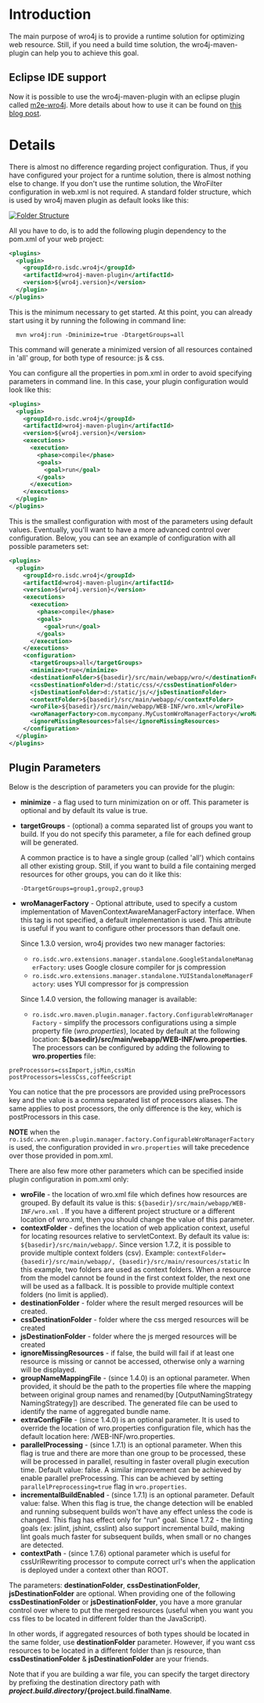 # Introduction 
The main purpose of wro4j is to provide a runtime solution for optimizing web resource. Still, if you need a build time solution, the wro4j-maven-plugin can help you to achieve this goal. 

## Eclipse IDE support
Now it is possible to use the wro4j-maven-plugin with an eclipse plugin called [m2e-wro4j](https://github.com/jbosstools/m2e-wro4j). More details about how to use it can be found on [this blog post](https://community.jboss.org/community/tools/blog/2012/01/17/css-and-js-minification-using-eclipse-maven-and-wro4j). 

# Details
There is almost no difference regarding project configuration. Thus, if you have configured your project for a runtime solution, there is almost nothing else to change. If you don't use the runtime solution, the WroFilter configuration in web.xml is not required.
A standard folder structure, which is used by wro4j maven plugin as default looks like this:

[![Folder Structure](img/folderStructure.png)](img/folderStructure.png)

All you have to do, is to add the following plugin dependency to the pom.xml of your web project:

```xml
<plugins>
  <plugin>
    <groupId>ro.isdc.wro4j</groupId>
    <artifactId>wro4j-maven-plugin</artifactId>
    <version>${wro4j.version}</version>
  </plugin>
</plugins>
```

This is the minimum necessary to get started. At this point, you can already start using it by running the following in command line:
```
  mvn wro4j:run -Dminimize=true -DtargetGroups=all
```
This command will generate a minimized version of all resources contained in 'all' group, for both type of resource: js & css. 

You can configure all the properties in pom.xml in order to avoid specifying parameters in command line. In this case, your plugin configuration would look like this:

```xml
<plugins>
  <plugin>
    <groupId>ro.isdc.wro4j</groupId>
    <artifactId>wro4j-maven-plugin</artifactId>
    <version>${wro4j.version}</version>
    <executions>
      <execution>
        <phase>compile</phase>
        <goals>
          <goal>run</goal>
        </goals>
      </execution>
    </executions>
  </plugin>
</plugins>
```

This is the smallest configuration with most of the parameters using default values. Eventually, you'll want to have a more advanced control over configuration. Below, you can see an example of configuration with all possible parameters set:

```xml
<plugins>
  <plugin>
    <groupId>ro.isdc.wro4j</groupId>
    <artifactId>wro4j-maven-plugin</artifactId>
    <version>${wro4j.version}</version>
    <executions>
      <execution>
        <phase>compile</phase>
        <goals>
          <goal>run</goal>
        </goals>
      </execution>
    </executions>
    <configuration>
      <targetGroups>all</targetGroups>
      <minimize>true</minimize>
      <destinationFolder>${basedir}/src/main/webapp/wro/</destinationFolder>
      <cssDestinationFolder>d:/static/css/</cssDestinationFolder>
      <jsDestinationFolder>d:/static/js/</jsDestinationFolder>
      <contextFolder>${basedir}/src/main/webapp/</contextFolder>
      <wroFile>${basedir}/src/main/webapp/WEB-INF/wro.xml</wroFile>
      <wroManagerFactory>com.mycompany.MyCustomWroManagerFactory</wroManagerFactory>
      <ignoreMissingResources>false</ignoreMissingResources>
    </configuration>
  </plugin>
</plugins>
```

## Plugin Parameters

Below is the description of parameters you can provide for the plugin:

* **minimize** - a flag used to turn minimization on or off. This parameter is optional and by default its value is true.
* **targetGroups** - (optional) a comma separated list of groups you want to build. If you do not specify this parameter, a file for each defined group will be generated. 

  A common practice is to have a single group (called 'all') which contains all other existing group. Still, if you want to build a file containing merged resources for other groups, you can do it like this: 
  ```
  -DtargetGroups=group1,group2,group3
  ```
* **wroManagerFactory** - Optional attribute, used to specify a custom implementation of MavenContextAwareManagerFactory interface. When this tag is not specified, a default implementation is used.  This attribute is useful if you want to configure other processors than default one. 

  Since 1.3.0 version, wro4j provides two new manager factories:
  
  * ```ro.isdc.wro.extensions.manager.standalone.GoogleStandaloneManagerFactory```: uses Google closure compiler for js compression
  * ```ro.isdc.wro.extensions.manager.standalone.YUIStandaloneManagerFactory```: uses YUI compressor for js compression

  Since 1.4.0 version, the following manager is available:

  * ```ro.isdc.wro.maven.plugin.manager.factory.ConfigurableWroManagerFactory``` - simplify the processors configurations using a simple property file (*wro.properties*), located by default at the following location: 
**${basedir}/src/main/webapp/WEB-INF/wro.properties**. The processors can be configured by adding the following to **wro.properties** file:

```
preProcessors=cssImport,jsMin,cssMin
postProcessors=lessCss,coffeeScript
```

You can notice that the pre processors are provided using preProcessors key and the value is a comma separated list of processors aliases. The same applies to post processors, the only difference is the key, which is postProcessors in this case.

**NOTE** 
when the ```ro.isdc.wro.maven.plugin.manager.factory.ConfigurableWroManagerFactory``` is used, the configuration provided in ```wro.properties``` will take precedence over those provided in pom.xml. 


There are also few more other parameters which can be specified inside plugin configuration in pom.xml only:

* **wroFile** - the location of wro.xml file which defines how resources are grouped. By default its value is this: ```${basedir}/src/main/webapp/WEB-INF/wro.xml``` . If you have a different project structure or a different location of wro.xml, then you should change the value of this parameter.
* **contextFolder** - defines the location of web application context, useful for locating resources relative to servletContext. By default its value is: ```${basedir}/src/main/webapp/```. Since version 1.7.2, it is possible to provide multiple context folders (csv). Example:
```contextFolder={basedir}/src/main/webapp/, {basedir}/src/main/resources/static``` In this example, two folders are used as context folders. When a resource from the model cannot be found in the first context folder, the next one will be used as a fallback. It is possible to provide multiple context folders (no limit is applied).
* **destinationFolder** - folder where the result merged resources will be created.
* **cssDestinationFolder** - folder where the css merged resources will be created
* **jsDestinationFolder** - folder where the js merged resources will be created
* **ignoreMissingResources** - if false, the build will fail if at least one resource is missing or cannot be accessed, otherwise only a warning will be displayed.
* **groupNameMappingFile** - (since 1.4.0) is an optional parameter. When provided, it should be the path to the properties file where the mapping between original group names and renamed(by [OutputNamingStrategy NamingStrategy]) are described. The generated file can be used to identify the name of aggregated bundle name.
* **extraConfigFile** - (since 1.4.0) is an optional parameter. It is used to override the location of wro.properties configuration file, which has the default location here: /WEB-INF/wro.properties.
* **parallelProcessing** - (since 1.7.1) is an optional parameter. When this flag is true and there are more than one group to be processed, these will be processed in parallel, resulting in faster overall plugin execution time. Default value: false. A similar improvement can be achieved by enable parallel preProcessing. This can be achieved by setting ```parallelPreprocessing=true``` flag in ```wro.properties```.
* **incrementalBuildEnabled** - (since 1.7.1) is an optional parameter. Default value: false. When this flag is true, the change detection will be enabled and running subsequent builds won't have any effect unless the code is changed. This flag has effect only for "run" goal. Since 1.7.2 - the linting goals (ex: jslint, jshint, csslint) also support incremental build, making lint goals much faster for subsequent builds, when small or no changes are detected.
* **contextPath** - (since 1.7.6) optional parameter which is useful for cssUrlRewriting processor to compute correct url's when the application is deployed under a context other than ROOT.


The parameters: **destinationFolder**, **cssDestinationFolder**, **jsDestinationFolder** are optional. When providing one of the following **cssDestinationFolder** or **jsDestinationFolder**, you have a more granular control over where to put the merged resources (useful when you want you css files to be located in different folder than the JavaScript). 

In other words, if aggregated resources of both types should be located in the same folder, use **destinationFolder** parameter. 
However, if you want css resources to be located in a different folder than js resource, than **cssDestinationFolder** & **jsDestinationFolder** are your friends.

Note that if you are building a war file, you can specify the target directory by prefixing the destination directory path with **${project.build.directory}/${project.build.finalName**.